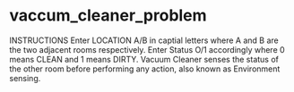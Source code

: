 # vaccum_cleaner_problem

INSTRUCTIONS
Enter LOCATION A/B in captial letters where A and B are the two adjacent rooms respectively.
Enter Status O/1 accordingly where 0 means CLEAN and 1 means DIRTY.
Vacuum Cleaner senses the status of the other room before performing any action, also known as Environment sensing.
